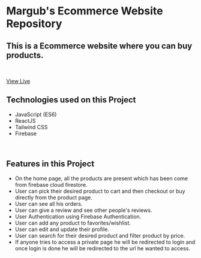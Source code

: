 # Margub's Ecommerce Website Repository

## This is a Ecommerce website where you can buy products.

<br>

<a href="https://margub-webshop.web.app/">View Live</a>

## Technologies used on this Project

- JavaScript (ES6)
- ReactJS
- Tailwind CSS
- Firebase

<br>

## Features in this Project

- On the home page, all the products are present which has been come from firebase cloud firestore.
- User can pick their desired product to cart and then checkout or buy directly from the product page.
- User can see all his orders.
- User can give a review and see other people's reviews.
- User Authentication using Firebase Authentication.
- User can add any product to favorites/wishlist.
- User can edit and update their profile.
- User can search for their desired product and filter product by price.
- If anyone tries to access a private page he will be redirected to login and once login is done he will be redirected to the url he wanted to access.
